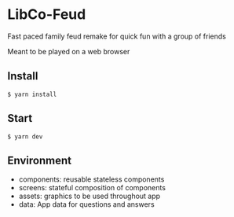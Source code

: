 # LibCo-Feud
Fast paced family feud remake for quick fun with a group of friends

Meant to be played on a web browser

## Install

    $ yarn install
    
## Start

    $ yarn dev
    
## Environment

- components: reusable stateless components
- screens: stateful composition of components
- assets: graphics to be used throughout app
- data: App data for questions and answers
